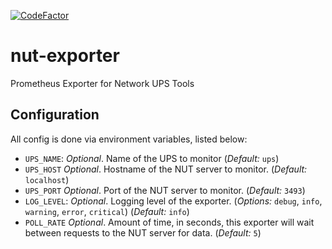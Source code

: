 [![CodeFactor](https://www.codefactor.io/repository/github/barrelmaker97/nut-exporter/badge)](https://www.codefactor.io/repository/github/barrelmaker97/nut-exporter)
# nut-exporter
Prometheus Exporter for Network UPS Tools

## Configuration
All config is done via environment variables, listed below:

* `UPS_NAME`: _Optional_. Name of the UPS to monitor (*Default:* `ups`)
* `UPS_HOST` _Optional_. Hostname of the NUT server to monitor. (*Default:* `localhost`)
* `UPS_PORT` _Optional_. Port of the NUT server to monitor. (*Default:* `3493`)
* `LOG_LEVEL`: _Optional_. Logging level of the exporter. (*Options:* `debug`, `info`, `warning`, `error`, `critical`) (*Default:* `info`)
* `POLL_RATE` _Optional_. Amount of time, in seconds, this exporter will wait between requests to the NUT server for data. (*Default:* `5`)
